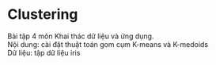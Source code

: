 # Clustering
Bài tập 4 môn Khai thác dữ liệu và ứng dụng.  
Nội dung: cài đặt thuật toán gom cụm K-means và K-medoids  
Dữ liệu: tập dữ liệu iris
